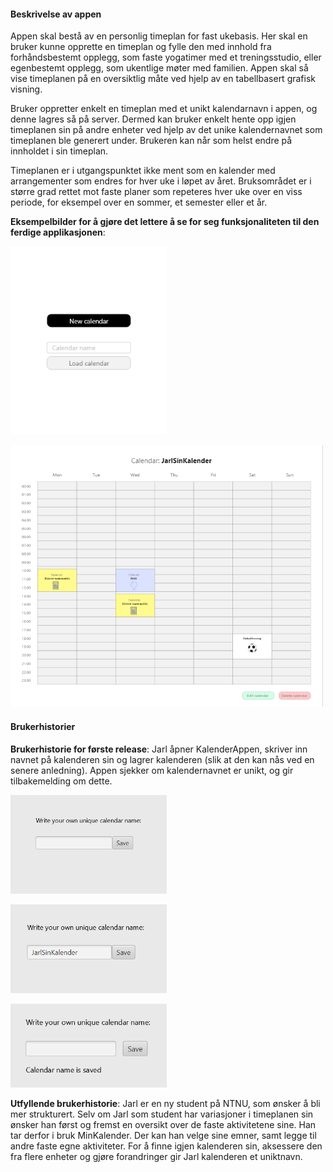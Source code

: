 #### Beskrivelse av appen

Appen skal bestå av en personlig timeplan for fast ukebasis. Her skal en bruker kunne opprette en timeplan og fylle den med innhold fra forhåndsbestemt opplegg, som faste yogatimer med et treningsstudio, eller egenbestemt opplegg, som ukentlige møter med familien. Appen skal så vise timeplanen på en oversiktlig måte ved hjelp av en tabellbasert grafisk visning.

Bruker oppretter enkelt en timeplan med et unikt kalendarnavn i appen, og denne lagres så på server. Dermed kan bruker enkelt hente opp igjen timeplanen sin på andre enheter ved hjelp av det unike kalendernavnet som timeplanen ble generert under. Brukeren kan når som helst endre på innholdet i sin timeplan. 

Timeplanen er i utgangspunktet ikke ment som en kalender med arrangementer som endres for hver uke i løpet av året. Bruksområdet er i større grad rettet mot faste planer som repeteres hver uke over en viss periode, for eksempel over en sommer, et semester eller et år.

**Eksempelbilder for å gjøre det lettere å se for seg funksjonaliteten til den ferdige applikasjonen**:

[<img src="images/eksempelbildeFerdigApplikasjon_1.png" width="250"/>](images/eksempelbildeFerdigApplikasjon_1.png)

[<img src="images/eksempelbildeFerdigApplikasjon_2.png" width="500"/>](images/eksempelbildeFerdigApplikasjon_2.png)


#### Brukerhistorier

**Brukerhistorie for første release**: Jarl åpner KalenderAppen, skriver inn navnet på kalenderen sin og lagrer kalenderen (slik at den kan nås ved en senere anledning). Appen sjekker om kalendernavnet er unikt, og gir tilbakemelding om dette.

[<img src="images/brukerbilde1.png" width="250"/>](images/brukerbilde1.png)

[<img src="images/brukerbilde2.png" width="250"/>](images/brukerbilde2.png)

[<img src="images/brukerbilde3.png" width="250"/>](images/brukerbilde3.png)

**Utfyllende brukerhistorie**: Jarl er en ny student på NTNU, som ønsker å bli mer strukturert. Selv om Jarl som student har variasjoner i timeplanen sin ønsker han først og fremst en oversikt over de faste aktivitetene sine. Han tar derfor i bruk MinKalender. Der kan han velge sine emner, samt legge til andre faste egne aktiviteter. For å finne igjen kalenderen sin, aksessere den fra flere enheter og gjøre forandringer gir Jarl kalenderen et uniktnavn.
